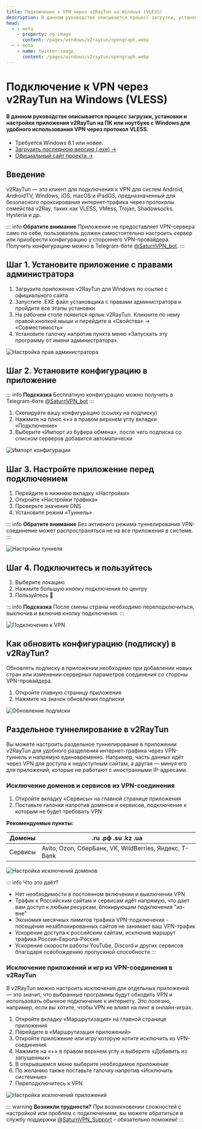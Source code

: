 ```yaml
---
title: Подключение к VPN через v2RayTun на Windows (VLESS)
description: В данном руководстве описывается процесс загрузки, установки и настройки приложения v2RayTun на ПК или ноутбуке с Windows для удобного использования VPN через протокол VLESS.
head:
  - - meta
    - property: og:image
      content: /pages/windows/v2raytun/opengraph.webp
  - - meta
    - name: twitter:image
      content: /pages/windows/v2raytun/opengraph.webp
---
```


# Подключение к VPN через v2RayTun на Windows (VLESS)

#### В данном руководстве описывается процесс загрузки, установки и настройки приложения v2RayTun на ПК или ноутбуке с Windows для удобного использования VPN через протокол VLESS.

- Требуется Windows 8.1 или новее.
- [Загрузить последнюю версию (.exe) →](https://storage.v2raytun.com/v2RayTun_Setup.exe)
- [Официальный сайт проекта →](https://v2raytun.com/)


## Введение

v2RayTun — это клиент для подключения к VPN для систем Android, AndroidTV, Windows, iOS, macOS и iPadOS, предназначенный для безопасного проксирования интернет‑трафика через протоколы семейства v2Ray, таких как VLESS, VMess, Trojan, Shadowsocks, Hysteria и др.

::: info **Обратите внимание** 
Приложение не предоставляет VPN-сервера само по себе, пользователь должен самостоятельно настроить сервер или приобрести конфигурацию у стороннего VPN-провайдера. Получить конфигурацию можно в Telegram-боте [@SaturnVPN_bot](https://yagla.tv/cmHVGSN).
:::

## Шаг 1. Установите приложение с правами администратора

1. Загрузите приложение v2RayTun для Windows по ссылке с официального сайта
2. Запустите .EXE файл установщика с правами администратора и пройдите все этапы установки
3. На рабочем столе появится ярлык v2RayTun. Кликните по нему правой кнопкой мыши и перейдите в «Свойства» → «Совместимость»
4. Установите галочку напротив пункта меню «Запускать эту программу от имени администратора».

![Настройка прав администратора](/pages/windows/v2raytun/1.webp)

## Шаг 2. Установите конфигурацию в приложение

::: info **Подсказка** 
Бесплатную конфигурацию можно получить в Telegram-боте [@SaturnVPN_bot](https://yagla.tv/cmHVGSN)
:::

1. Скопируйте вашу конфигурацию (ссылку на подписку)
2. Нажмите на плюс «+» в правом верхнем углу вкладки «Подключение»
3. Выберите «Импорт из буфера обмена», после чего подписка со списком серверов добавится автоматически

![Импорт конфигурации](/pages/windows/v2raytun/2.webp)

## Шаг 3. Настройте приложение перед подключением

1. Перейдите в нижнюю вкладку «Настройки»
2. Откройте «Настройки трафика» 
3. Проверьте значение DNS
4. Установите режим «Туннель»

::: info **Обратите внимание** 
Без активного режима туннелирования VPN-соединение может распространяться не на все приложения в системе.
:::

![Настройки туннеля](/pages/windows/v2raytun/3.webp)

## Шаг 4. Подключитесь и пользуйтесь

1. Выберите локацию
2. Нажмите большую кнопку подключения по центру
3. Пользуйтесь 🙂

::: info **Подсказка** 
После смены страны необходимо переподключиться, выключив и включив кнопку подключения.
:::

![Подключение к VPN](/pages/windows/v2raytun/4.webp)

## Как обновить конфигурацию (подписку) в v2RayTun?
Обновлять подписку в приложении необходимо при добавлении новых стран или изменении серверных параметров соединения со стороны VPN-провайдера.
1. Откройте главную страницу приложения
2. Нажмите на значок обновления подписки

![Обновление подписки](/pages/windows/v2raytun/5.webp)

## Раздельное туннелирование в v2RayTun

Вы можете настроить раздельное туннелирование в приложении v2RayTun для удобного разделения интернет-трафика через VPN-туннель и напрямую единовременно. Например, часть данных идёт через VPN для доступа к недоступным сайтам, а другая — минуя его для приложений, которые не работают с иностранными IP-адресами.

### Исключение доменов и сервисов из VPN-соединения

1. Откройте вкладку «Сервисы» на главной странице приложения
2. Поставьте галочки напротив доменов и сервисов, подключение к которым не будет требовать VPN

**Рекомендуемые пункты:**

| Домены  | .ru .рф .su .kz .ua                                     |
|---------|---------------------------------------------------------|
| Сервисы | Avito, Ozon, СберБанк, VK, WildBerries, Яндекс, T-Bank  |



![Настройка исключений доменов](/pages/windows/v2raytun/6.webp)

::: info Что это даёт?
- Нет необходимости в постоянном включении и выключении VPN
- Трафик к Российским сайтам и сервисам идёт напрямую, что дает вам доступ к любым ресурсам, блокирующим подключения "из-вне"
- Экономия месячных лимитов трафика VPN-подключения - посещение незаблокированных сайтов не занимает ваш VPN-трафик
- Ускорение доступа к российским сайтам, исключив маршрут трафика Россия–Европа–Россия
- Ускорение скорости работы YouTube, Discord и других сервисов благодаря освобождению пропускной способности
:::

### Исключение приложений и игр из VPN-соединения в v2RayTun

В v2RayTun можно настроить исключения для отдельных приложений — это значит, что выбранные программы будут обходить VPN и использовать обычное подключение к интернету. Это полезно, например, если вы хотите, чтобы VPN не влиял на пинг в онлайн-играх.

1. Откройте вкладку «Маршрутизация» на главной странице приложения
2. Перейдите в «Маршрутизация приложений»
3. Откройте приложение или игру которую хотите исключить из VPN-соединения
4. Нажмите на «+» в правом верхнем углу и выберите «Добавить из запущенных»
5. В открывшемся меню выберите необходимое приложение
6. По желанию также поставьте галочку напротив «Исключить системные»
7. Переподключитесь к VPN

![Настройка исключений приложений](/pages/windows/v2raytun/7.webp)

::: warning **Возникли трудности?** 
При возникновении сложностей с настройкой или проблем с подключением, вы можете обратиться в службу поддержки [@SaturnVPN_Support](https://t.me/SaturnVPN_Support) – обязательно поможем!
:::